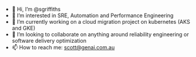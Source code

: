 - 👋 Hi, I’m @sgriffiths
- 👀 I’m interested in SRE, Automation and Performance Engineering
- 🌱 I’m currently working on a cloud migration project on kubernetes (AKS and GKE)
- 💞️ I’m looking to collaborate on anything around reliability engineering or software delivery optimization
- 📫 How to reach me: scott@genai.com.au
